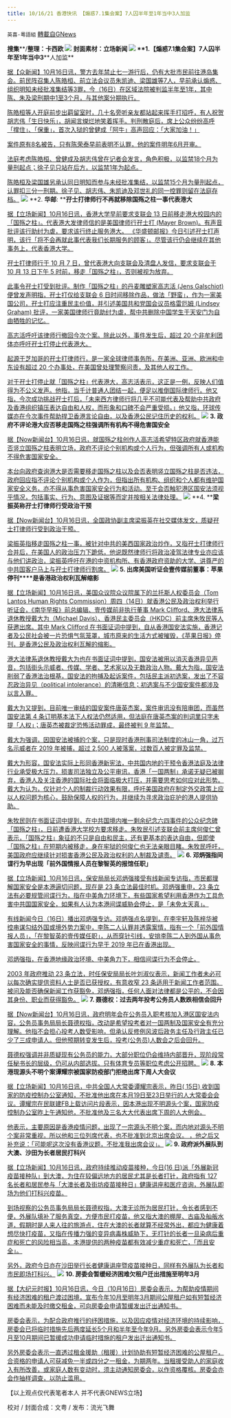 ```yaml
---
title: 10/16/21 香港快讯 【煽惑7.1集会案】7人囚半年至1年当中3人加监
---
```

`英喜-粵語組` [轉載自GNews](https://gnews.org/zh-hans/1597874/)

**搜集****/****整理：卡西欧**
![](https://assets.gnews.org/wp-content/uploads/2021/10/1016fenmian.jpg)
封面素材：立场新闻
![](https://assets.gnews.org/wp-content/uploads/2021/10/Screen-Shot-2021-10-16-at-10.30.38-AM.png)
**1.****【煽惑****7.1****集会案】****7****人囚半年至****1****年当中****3****人加监**

[据【众新闻】10月16日讯，警方去年禁止七一游行后，仍有大批市民前往港岛集会。前民阵召集人陈皓桓、前立法会议员朱凯迪、梁国雄等7人，早前承认煽惑、组织明知未经批准集结等3罪，今（16日）在区域法院被判监半年至1年，其中陈、朱及梁刑期中1至3个月，与其他案分期执行。](https://www.hkcnews.com/article/46569/2020七一遊行-未經批准集結-游德康-46569/【煽惑71集會案】7人囚半年至1年當中3人加監-官指加監也無法阻長毛用自己方式表意見)

[陈皓桓等人开庭前步出羁留室时，几十名旁听亲友都站起来挥手打招呼，有人祝贺胡志伟「生日快乐」，胡闻言𤌴烂地笑着挥手。判刑散庭后，席上公众纷纷高呼「撑住」、「保重」，首次入狱的曾健成「阿牛」高声回应：「大家加油！」](https://www.hkcnews.com/article/46569/2020七一遊行-未經批准集結-游德康-46569/【煽惑71集會案】7人囚半年至1年當中3人加監-官指加監也無法阻長毛用自己方式表意見)

[案件原有8名被告，只有陈荣泰早前表明不认罪，他的案件明年6月开审。](https://www.hkcnews.com/article/46569/2020七一遊行-未經批准集結-游德康-46569/【煽惑71集會案】7人囚半年至1年當中3人加監-官指加監也無法阻長毛用自己方式表意見)

[法庭考虑陈皓桓、曾健成及胡志伟曾在记者会发言，角色积极，以监禁18个月为量刑起点；徐子见只站在后方，以监禁1年为起点。](https://www.hkcnews.com/article/46569/2020七一遊行-未經批准集結-游德康-46569/【煽惑71集會案】7人囚半年至1年當中3人加監-官指加監也無法阻長毛用自己方式表意見)

[陈皓桓及梁国雄另承认同日明知而参与未经批准集结，以监禁15个月为量刑起点，认罪扣三分一刑期。徐子见、胡志伟、朱凯迪及邓世礼的同一控罪则留在法庭存档。](https://www.hkcnews.com/article/46569/2020七一遊行-未經批准集結-游德康-46569/【煽惑71集會案】7人囚半年至1年當中3人加監-官指加監也無法阻長毛用自己方式表意見)
![](https://assets.gnews.org/wp-content/uploads/2021/10/Screen-Shot-2021-10-16-at-10.30.49-AM.png)
**2. ****华邮****: ****孖士打律师行不再就移除国殇之柱一事代表港大**

[据【立场新闻】10月16日讯，香港大学早前要求支联会 13 日前移走港大校园内的「国殇之柱」。代表港大发律师信的是美国律师行孖士打 (Mayer Brown)。有声音批评该行助纣为虐，要求该行终止服务港大。 《华盛顿邮报》今日引述孖士打声明，该行「将不会再就此事代表我们长期服务的顾客」。尽管该行仍会继续在其他事务上，代表香港大学。](https://www.thestandnews.com/politics/華郵孖士打律師行不再就移除國殤之柱一事代表港大)

[孖士打律师行于 10 月 7 日，曾代表港大向支联会及清盘人发信，要求支联会于 10 月 13 日下午 5 时前，移走「国殇之柱」，否则被视为放弃。](https://www.thestandnews.com/politics/華郵孖士打律師行不再就移除國殤之柱一事代表港大)

[此事令孖士打受到批评。制作「国殇之柱」的丹麦雕塑家高志活 (Jens Galschiot) 便曾发声明指，孖士打仅给支联会 6 日时间移除作品，做法「野蛮」，作为一家美国公司，孖士打应注重民主价值，并引述美国共和党国会议员格雷厄姆 (Lindsey Graham) 批评，一家美国律师行竟助纣为虐，帮中共删除中国学生于天安门为自由牺牲的记忆。](https://www.thestandnews.com/politics/華郵孖士打律師行不再就移除國殤之柱一事代表港大)

[高志活呼吁该律师行撤回今次个案。除此以外，事件发生后，超过 20 个非牟利团体亦呼吁孖士打停止代表港大。](https://www.thestandnews.com/politics/華郵孖士打律師行不再就移除國殤之柱一事代表港大)

[起源于芝加哥的孖士打律师行，是一家全球律师事务所，在美洲、亚洲、欧洲和中东设有超过 20 个办事处，在美国曾处理警察问责，及其他人权工作。](https://www.thestandnews.com/politics/華郵孖士打律師行不再就移除國殤之柱一事代表港大)

[对于孖士打停止就「国殇之柱」代表港大，高志活表示，这正是一例，反映人们值得为不公义发声。他指，当千计普通人团结一起，便足以推倒国际律师行。他又指，今次成功挑战孖士打后，「未来西方律师行将几乎不可能代表及帮助中共政府及香港组织镇压表达自由和人权，而形象和口碑不会严重受损。」他又指，环球传媒亦在今次事件帮助捍卫香港言论自由，以及香港公民记住历史的权利。](https://www.thestandnews.com/politics/華郵孖士打律師行不再就移除國殤之柱一事代表港大)
![](https://assets.gnews.org/wp-content/uploads/2021/10/Screen-Shot-2021-10-16-at-10.31.01-AM.png)
**3. ****政府不评论港大应否移走国殇之柱****强调所有机构不得危害国安全**

[据【Now新闻台】10月16日讯，就国殇之柱创作人高志活希望特区政府就香港能否竖立国殇之柱表明立场，政府不评论个别机构或个人行为，但强调所有人或机构不得危害国家安全。](https://news.now.com/home/local/player?newsId=453412)

[本台向政府查询港大是否需要移走国殇之柱以及会否表明竖立国殇之柱是否违法，政府回应指不评论个别机构或个人作为，但指出所有机构、组织和个人都有维护国家安全义务，亦不得从事危害国家安全行为和活动。至于会否触犯港区国安法须视乎情况，包括事实、行为、意图及证据等而定并按相关法律处理。](https://news.now.com/home/local/player?newsId=453412)
![](https://assets.gnews.org/wp-content/uploads/2021/10/Screen-Shot-2021-10-16-at-10.31.11-AM.png)
**4. ****梁振英称孖士打律师行受政治干预**

[据【Now新闻台】10月16日讯，全国政协副主席梁振英在社交媒体发文，质疑孖士打律师行受到政治干预。](https://news.now.com/home/local/player?newsId=453413)

[梁振英指移走国殇之柱一事，被针对中共的美西国家政治炒作，又指孖士打律师行合并后，在美国人的政治压力下跪低，他说既然律师行将政治凌驾法律专业亦应该与他们讲政治，梁振英呼吁在港的中资机构所、有香港政府资助的大学、讲尊严的中共国客户马上与孖士打律师行割席。](https://news.now.com/home/local/player?newsId=453413)
![](https://assets.gnews.org/wp-content/uploads/2021/10/Screen-Shot-2021-10-16-at-10.31.23-AM.png)
**5. ****出席美国听证会****壹传媒前董事：苹果停刊****是香港政治权利瓦解缩影**

[据【立场新闻】10月16日讯，美国众议院众议院属下的兰托斯人权委员会（Tom Lantos Human Rights Commission）周四（14日）就香港公民及政治权利举行听证会，《南华早报》前总编辑、壹传媒前非执行董事 Mark Clifford、港大法律系退休教授戴大为（Michael Davis）、香港民主委员会（HKDC）前主席朱牧民等人获邀出席。其中 Mark Clifford 在书面证词中提到，自从香港国安法实施，香港记者及公民社会被一片恐惧气氛笼罩，城市原来的生活方式被摧毁，《苹果日报》停刊，是香港公民及政治权利瓦解的缩影。](https://www.thestandnews.com/international/出席美國聽證會-mark-clifford蘋果日報是香港政治權利瓦解縮影)

[港大法律系退休教授戴大为也在书面证词中提到，国安法被用以消灭香港异见声音，包括街头示威者、传媒、学者、艺术家以及无数政治人物。戴大为指，国安法削弱了香港法治根基，国安法的拘捕及起诉案件，包括民主派初选案，发出了不容忍政治异见（political intolerance）的清晰信息；初选案与不少国安案件都涉及以言入罪。](https://www.thestandnews.com/international/出席美國聽證會-mark-clifford蘋果日報是香港政治權利瓦解縮影)

[戴大为又提到，目前唯一审结的国安案件唐英杰案，案件审讯没有陪审团，而虽然国安法第 4 条订明基本法下人权法仍然适用，但法庭在唐英杰案的判词里只字未提「人权」；唐英杰被裁定恐怖活动罪成，最终被判 9 年监禁。](https://www.thestandnews.com/international/出席美國聽證會-mark-clifford蘋果日報是香港政治權利瓦解縮影)

[戴大为强调，因国安法被捕的个案，只是现时香港刑事司法制度的冰山一角，过万名示威者在 2019 年被捕，超过 2,500 人被落案，过数百人被定罪及监禁。](https://www.thestandnews.com/international/出席美國聽證會-mark-clifford蘋果日報是香港政治權利瓦解縮影)

[戴大为形容，国安法实际上形同香港新宪法，中共国内地的干预令香港法庭及法律行业承受极大压力，损害司法独立及公平审讯，香港「一国两制」承诺无疑已被摒弃，香港人及关注香港的国际社会将面临极大打压，并需要思考如何应对此形势。戴大为认为，仅针对个人的制裁行动效果有限，呼吁美国政府在制定外交政策上应以人权问题为核心，鼓励保障人权的行为，并继续为寻求政治庇护的港人提供协助。](https://www.thestandnews.com/international/出席美國聽證會-mark-clifford蘋果日報是香港政治權利瓦解縮影)

[朱牧民则在书面证词中提到，在中共国境内唯一剩余纪念六四事件的公众纪念碑「国殇之柱」，日前遭香港大学校方要求移走。朱牧民引述支联会前主席何俊仁曾表示，「国殇之柱」象征的不只是自由和民主，还有更基本的表达自由，但即使「国殇之柱」在短期内被移走，身在牢狱的何俊仁也无法亲眼目睹。朱牧民呼吁，美国政府应继续针对损害香港公民及政治权利的人制裁及谴责。](https://www.thestandnews.com/international/出席美國聽證會-mark-clifford蘋果日報是香港政治權利瓦解縮影)
![](https://assets.gnews.org/wp-content/uploads/2021/10/Screen-Shot-2021-10-16-at-10.31.33-AM.png)
**6. ****邓炳强指间谍行为早出现****「前外国情报人员在黎智英的报馆任职」**

[据【立场新闻】10月16日讯，保安局局长邓炳强接受有线新闻专访指，市民都理解国家安全是本港逼切问题，现在是 23 条立法最佳时机。邓炳强重申，23 条立法有必要规管间谍行为，指在中美角力环境下，有些国家希望利用香港作为工具危害中共国国家安全，如果有人认为本港间谍威胁会停止，是「未免太天真」。](https://www.thestandnews.com/politics/a_鄧炳強間諜行為在-2019-年已出現-明言新聞工作不獲豁免)

[有线新闻今日（16日）播出邓炳强专访。邓炳强点名提到，在李宇轩及陈梓华被控串谋勾结外国或境外势力案中，李陈二人认罪并透露案情，指有一个「前外国情报人员」，「在黎智英的壹传媒任职」，从而穿针引线，安排李陈二人到外国从事危害国家安全的事情，反映间谍行为早于 2019 年已在香港出现。](https://www.thestandnews.com/politics/a_鄧炳強間諜行為在-2019-年已出現-明言新聞工作不獲豁免)

[邓炳强指，在香港地缘政治环境、中美角力下，相信间谍行为不会停止。](https://www.thestandnews.com/politics/a_鄧炳強間諜行為在-2019-年已出現-明言新聞工作不獲豁免)

[2003 年政府推动 23 条立法，时任保安局局长叶刘淑仪表示，新闻工作者未必可以每次确实提供资料人士是否已获授权，有意收窄 23 条适用于新闻工作者范围。被问及能否确保新闻工作获豁免，邓炳强指，任何人面对法律都是公平的，不会因其身份、职业而获得豁免。](https://www.thestandnews.com/politics/a_鄧炳強間諜行為在-2019-年已出現-明言新聞工作不獲豁免)
![](https://assets.gnews.org/wp-content/uploads/2021/10/Screen-Shot-2021-10-16-at-10.31.42-AM.png)
**7. ****聂德权：过去两年投考公务员人数跌****相信会回升**

[据【Now新闻台】10月16日讯，政府明年会在公务员入职考核加入港区国安法内容，公务员事务局局长聂德权指，改动是希望投考者对一国两制及国家安全有充分理解。他指不会担心投考人数受影响，但承认反修例风波后政务主任及行政主任已少了三成申请人。但他预期转变发生后，投考(公务员)人数会之后会回升。](https://news.now.com/home/local/player?newsId=453373)

[聂德权强调并非质疑现有公务员的能力，大部分职位仍会维持内部晋升，现阶段常任秘书长的层级，仍可从内部选拔。只有体育专员等职位考虑公开招聘。](https://news.now.com/home/local/player?newsId=453373)
![](https://assets.gnews.org/wp-content/uploads/2021/10/Screen-Shot-2021-10-16-at-10.31.51-AM.png)
**8. ****本港现源头不明个案****谭耀宗被国家防疫部门拒绝出席下周人大会议**

[据【立场新闻】10月16日讯，中共全国人大常委谭耀宗表示，昨日( 15日) 收到国家的防疫控制办公室通知，不批准他出席在本月19日至23日举行的人大常委会会议。谭耀宗在民联建FB上载访问片段表示，因本港出现不明源头个案，国家防疫控制办公室昨上午通知他，不批准他及三名大大代表出席下周的人大例会。](https://www.thestandnews.com/politics/本港現源頭不明個案-譚耀宗被國家防疫部門拒絕出席下周人大會議)

[他表示，主要原因是香港疫情问题，出现了一宗源头不明个案，而内地对源头不明个案非常重视，所以他和三位列席代表，也不批准到北京出席会议。 ，他之后又补充说：「可能呢这次没有香港议题，不批准我出席会议」。](https://www.thestandnews.com/politics/本港現源頭不明個案-譚耀宗被國家防疫部門拒絕出席下周人大會議)
![](https://assets.gnews.org/wp-content/uploads/2021/10/Screen-Shot-2021-10-16-at-10.32.02-AM.png)
**9. ****政府派外展队到大澳、沙田****为长者居民打科兴**

[据【立场新闻】10月16日讯，政府持续推动疫苗接种，今日(16 日)派「外展新冠疫苗接种队」到大澳，为住在较偏远地方的居民尤其是长者打针，政府指有 127 名长者和居民参与「大澳长者及街坊疫苗接种日」健康讲座和医疗咨询，外展队即场为他们打科兴疫苗。](https://www.thestandnews.com/politics/政府派外展隊到大澳沙田-為長者居民打科興)

[到场视察的公务员事务局局长聂德权指，大澳无诊所为居民打针，令长者感到不便，外展队填补了服务真空，方便市民打疫苗，他又指大澳的棚屋、古庙及舢舨水道，假期时是人来人往的旅游点，住在大澳的长者就算不经常外出，都应为健康着想尽快打疫苗，又指在传播力强的变异病毒株威胁下，无打针的长者一旦染病后重症和死亡的风险相当高，本港提供的两种疫苗都有效减少重症和死亡，「而且安全」。](https://www.thestandnews.com/politics/政府派外展隊到大澳沙田-為長者居民打科興)

[另外，政府今日亦在沙田举行长者健康讲座暨疫苗接种日，同样有外展队为长者和市民即场打科兴。](https://www.thestandnews.com/politics/政府派外展隊到大澳沙田-為長者居民打科興)
![](https://assets.gnews.org/wp-content/uploads/2021/10/Screen-Shot-2021-10-16-at-10.32.12-AM.png)
**10. ****房委会暂缓经济困难欠租户迁出****措施至明年****3****月**

[据【大纪元时报】10月16日讯，今日（10月16日）房委会表示，为帮助疫情期间有经济困难的租户渡过困境，宣布今年10月至明年3月期间公屋租户如有短暂经济困难而未能及时缴交租金，可向房委会申请暂缓发出迁出通知书。](https://hk.epochtimes.com/news/2021-10-16/13647885)

[房委会表示，为配合政府推行的纾困措施，以及因应疫情对经济环境的持续影响，房委会已将临时措施先后两度延长5个月和半年至今年9月。另外房委会表示今年5月至10月期间已暂缓成功申请临时措施的租户发出迁出通知书。](https://hk.epochtimes.com/news/2021-10-16/13647885)

[另外房委会表示一直透过租金援助（租援）计划协助有短暂经济困难的公屋租户，合资格的申请人可获减免一半或四分之一租金，为期两年。当租援受助人的家庭收入有所改善，或家庭人数有变动时，须主动通知房委会，以作资格覆核。房委会亦会作抽样调查，以防止滥用。](https://hk.epochtimes.com/news/2021-10-16/13647885)

【以上观点仅代表笔者本人 并不代表GNEWS立场】

校对 / 封面合成：文粤 / 发布：流光飞舞
